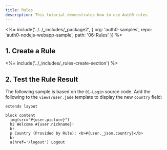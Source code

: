 ```yaml
---
title: Rules
description: This tutorial demonstrates how to use Auth0 rules
---
```


<%= include('../../_includes/_package2', {
  org: 'auth0-samples',
  repo: 'auth0-nodejs-webapp-sample',
  path: '06-Rules'
}) %>

## 1. Create a Rule

<%= include('../_includes/_rules-create-section') %>

## 2. Test the Rule Result

The following sample is based on the `01-Login` source code. Add the following to the `views/user.jade` template to display the new `country` field:

```jade
extends layout

block content
  img(src="#{user.picture}")
  h2 Welcome #{user.nickname}!
  br
  p Country (Provided by Rule): <b>#{user._json.country}</b>
  br
  a(href='/logout') Logout
```

